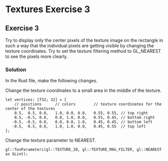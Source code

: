 # Textures Exercise 3

## Exercise 3
Try to display only the center pixels of the texture image on the rectangle in 
such a way that the individual pixels are getting visible by changing the texture coordinates. 
Try to set the texture filtering method to GL_NEAREST to see the pixels more clearly.

### Solution

In the Rust file, make the following changes.

Change the texture coordinates to a small area in the middle of the texture.

    let vertices: [f32; 32] = [
        // positions      // colors        // texture coordinates for the center of the textures
        0.5,  0.5, 0.0,   1.0, 0.0, 0.0,   0.55, 0.55, // top right
        0.5, -0.5, 0.0,   0.0, 1.0, 0.0,   0.55, 0.45, // bottom right
       -0.5, -0.5, 0.0,   0.0, 0.0, 1.0,   0.45, 0.45, // bottom left
       -0.5,  0.5, 0.0,   1.0, 1.0, 0.0,   0.45, 0.55  // top left
    ];

Change the texture parameter to NEAREST.

    gl::TexParameteri(gl::TEXTURE_2D, gl::TEXTURE_MAG_FILTER, gl::NEAREST as GLint);